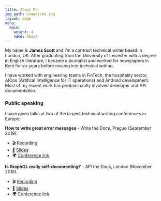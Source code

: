 ```yaml
---
title: About Me
img_path: images/me.jpg
layout: page
menu:
  main:
    weight: 4
    name: About
---
```


My name is **James Scott** and I’m a contract technical writer based in London, UK. After graduating from the University of Leicester with a degree in English literature, I became a journalist and worked for newspapers in Kent for six years before moving into technical writing.

I have worked with engineering teams in FinTech, the hospitality sector, AIOps (Artifical Intelligence for IT operations) and Android development. Most of my recent work has predominantly involved developer and API documentation.

### Public speaking 

I have given talks at two of the largest technical writing conferences in Europe: 

**How to write great error messages** - Write the Docs, Prague (September 2019).
+ 🎬 [Recording](https://www.youtube.com/watch?v=hzCfl8CGJuw)
+ 💾 [Slides](https://speakerdeck.com/scottydocs/101-to-404-s-how-to-write-a-great-error-message)
+ 🌍 [Conference link](https://www.writethedocs.org/conf/prague/2019/)

**Is GraphQL really self-documenting?** - API the Docs, London (November 2018).
+ 🎬 [Recording](https://www.youtube.com/watch?v=rKzHc1hozB8)
+ 💾 [Slides](https://speakerdeck.com/scottydocs/is-graphql-really-self-documenting)
+ 🌍 [Conference link](https://apithedocs.org/london2018/agenda/jamesscott)



